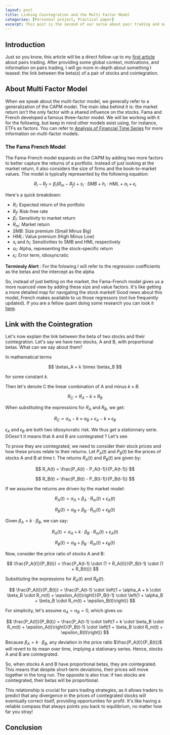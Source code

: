 ```yaml
---
layout: post
title: Linking Cointegration and the Multi Factor Model 
categories: [Personnal project, Practical paper]
excerpt: This post is the second of our serie about pair trading and market neutral strategies ...
---
```


## Introduction

Just so you know, this article will be a direct follow-up to my [first article](https://zaltarba.github.io/blog/PairsTrading-1/) about pairs trading. After providing some global context, motivations, and information on pairs trading, I will go more in-depth about something I teased: the link between the beta(s) of a pair of stocks and cointegration.

## About Multi Factor Model

When we speak about the multi-factor model, we generally refer to a generalization of the CAPM model. The main idea behind it is: the market return isn't the only factor with a shared influence on the stocks. Fama and French developed a famous three-factor model. We will be working with it for the following, but keep in mind other models exist using, for instance, ETFs as factors. You can refer to [Analysis of Financial Time Series](https://cpb-us-w2.wpmucdn.com/blog.nus.edu.sg/dist/0/6796/files/2017/03/analysis-of-financial-time-series-copy-2ffgm3v.pdf) for more information on multi-factor models.

### The Fama French Model

The Fama-French model expands on the CAPM by adding two more factors to better capture the returns of a portfolio. Instead of just looking at the market return, it also considers the size of firms and the book-to-market values. The model is typically represented by the following equation:

$$
R_i - R_f = \beta_i (R_m - R_f) + s_i \cdot SMB + h_i \cdot HML + \alpha_i + \epsilon_i
$$

Here's a quick breakdown:
- $R_i$: Expected return of the portfolio
- $R_f$: Risk-free rate
- $\beta_i$: Sensitivity to market return
- $R_m$: Market return
- $SMB$: Size premium (Small Minus Big)
- $HML$: Value premium (High Minus Low)
- $s_i$ and $h_i$: Sensitivities to SMB and HML respectively
- $\alpha_i$: Alpha, representing the stock-specific return
- $\epsilon_i$: Error term, idiosyncratic

**Terminoly Alert** : For the folowing I will refer to the regression coefficients as the betas and the intercept as the alpha

So, instead of just betting on the market, the Fama-French model gives us a more nuanced view by adding these size and value factors. It's like getting a more detailed map for navigating the stock market! Good news about this model, French makes available to us those regressors (not live frequently updated). If you are a fellow quant doing some research you can look it [here](https://mba.tuck.dartmouth.edu/pages/faculty/ken.french/data_library.html#Research).

## Link with the Cointegration 

Let's now explain the link between the beta of two stocks and their cointegration. Let's say we have two stocks, A and B, with proportional betas. What can we say about them?

In mathematical terms

$$
\betas_A = k \times \betas_B
$$

for some constant $k$. 

Then let's denote C the linear combination of A and minus $k \times B$.

$$
R_C = R_A - k \times R_B
$$

When substituting the expressions for $R_A$ and $R_B$, we get:

$$
R_C = \alpha_A - k \times \alpha_B + \epsilon_A - k \times \epsilon_B
$$

$\epsilon_A$ and $\epsilon_B$ are both two idiosyncratic risk. We thus get a stationnary serie. DOesn't it means that A and B are cointegrated ? Let's see.

To prove they are cointegrated, we need to consider their stock prices and how these prices relate to their returns. Let $P_A(t)$ and $P_B(t)$ be the prices of stocks A and B at time $t$. The returns $R_A(t)$ and $R_B(t)$ are given by:

$$
R_A(t) = \frac{P_A(t) - P_A(t-1)}{P_A(t-1)}
$$

$$
R_B(t) = \frac{P_B(t) - P_B(t-1)}{P_B(t-1)}
$$

If we assume the returns are driven by the market model:

$$
R_A(t) = \alpha_A + \beta_A \cdot R_m(t) + \epsilon_A(t)
$$

$$
R_B(t) = \alpha_B + \beta_B \cdot R_m(t) + \epsilon_B(t)
$$

Given $\beta_A = k \cdot \beta_B$, we can say:

$$
R_A(t) = \alpha_A + k \cdot \beta_B \cdot R_m(t) + \epsilon_A(t)
$$

$$
R_B(t) = \alpha_B + \beta_B \cdot R_m(t) + \epsilon_B(t)
$$

Now, consider the price ratio of stocks A and B:

$$
\frac{P_A(t)}{P_B(t)} = \frac{P_A(t-1) \cdot (1 + R_A(t))}{P_B(t-1) \cdot (1 + R_B(t))}
$$

Substituting the expressions for $R_A(t)$ and $R_B(t)$:

$$
\frac{P_A(t)}{P_B(t)} = \frac{P_A(t-1) \cdot \left(1 + \alpha_A + k \cdot \beta_B \cdot R_m(t) + \epsilon_A(t)\right)}{P_B(t-1) \cdot \left(1 + \alpha_B + \beta_B \cdot R_m(t) + \epsilon_B(t)\right)}
$$

For simplicity, let's assume $\alpha_A = \alpha_B = 0$, which gives us:

$$
\frac{P_A(t)}{P_B(t)} = \frac{P_A(t-1) \cdot \left(1 + k \cdot \beta_B \cdot R_m(t) + \epsilon_A(t)\right)}{P_B(t-1) \cdot \left(1 + \beta_B \cdot R_m(t) + \epsilon_B(t)\right)}
$$

Because $\beta_A = k \cdot \beta_B$, any deviation in the price ratio $\frac{P_A(t)}{P_B(t)}$ will revert to its mean over time, implying a stationary series. Hence, stocks A and B are cointegrated.

So, when stocks A and B have proportional betas, they are cointegrated. This means that despite short-term deviations, their prices will move together in the long run. The opposite is also true: if two stocks are cointegrated, their betas will be proportional.

This relationship is crucial for pairs trading strategies, as it allows traders to predict that any divergence in the prices of cointegrated stocks will eventually correct itself, providing opportunities for profit. It's like having a reliable compass that always points you back to equilibrium, no matter how far you stray!


## Conclusion 
